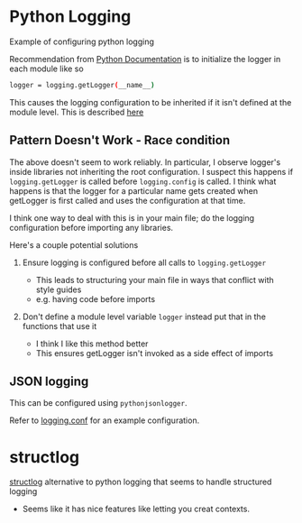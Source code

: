 # Python Logging

Example of configuring python logging

Recommendation from [Python Documentation](https://docs.python.org/3/library/logging.html)
is to initialize the logger in each module like so

```sh {"id":"01J44TEY9FBY4Z0HZPD0009DKP"}
logger = logging.getLogger(__name__)
```

This causes the logging configuration to be inherited if it isn't defined
at the module level. This is described [here](https://bubtaylor.com/stop-using-the-root-logger-in-python-1183bd89f4dd)

## Pattern Doesn't Work - Race condition

The above doesn't seem to work reliably. In particular, I observe logger's inside libraries
not inheriting the root configuration. I suspect this happens if `logging.getLogger`
is called before `logging.config` is called. I think what happens is that
the logger for a particular name gets created when getLogger is first called
and uses the configuration at that time.

I think one way to deal with this is in your main file; do the logging configuration
before importing any libraries.

Here's a couple potential solutions

1. Ensure logging is configured before all calls to `logging.getLogger`

   * This leads to structuring your main file in ways that conflict with style guides
   * e.g. having code before imports

2. Don't define a module level variable `logger` instead put that in the functions that use it

   * I think I like this method better
   * This ensures getLogger isn't invoked as a side effect of imports

## JSON logging

This can be configured using `pythonjsonlogger`.

Refer to [logging.conf](logging.conf) for an example configuration.

# structlog

[structlog](https://www.structlog.org/en/stable/getting-started.html) alternative to python logging that seems to handle structured logging
* Seems like it has nice features like letting you creat contexts.